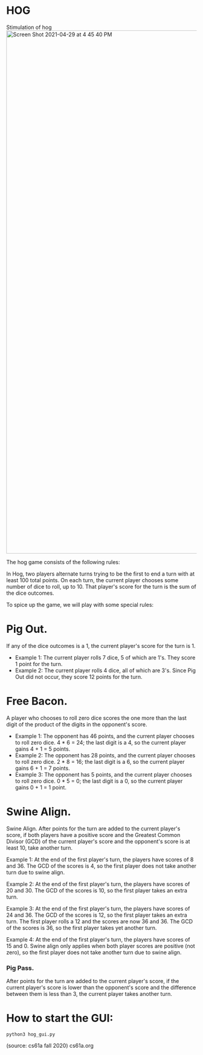 # HOG
Stimulation of hog
<img width="1386" alt="Screen Shot 2021-04-29 at 4 45 40 PM" src="https://user-images.githubusercontent.com/60949882/116616226-72757700-a90a-11eb-8166-300b502d6a06.png">


The hog game consists of the following rules:

In Hog, two players alternate turns trying to be the first to end a turn with at least 100 total points. On each turn, the current player chooses some number of dice to roll, up to 10. That player's score for the turn is the sum of the dice outcomes.

To spice up the game, we will play with some special rules:

# Pig Out. 
If any of the dice outcomes is a 1, the current player's score for the turn is 1.

- Example 1: The current player rolls 7 dice, 5 of which are 1's. They score 1 point for the turn.
- Example 2: The current player rolls 4 dice, all of which are 3's. Since Pig Out did not occur, they score 12 points for the turn.

# Free Bacon. 
A player who chooses to roll zero dice scores the one more than the last digit of the product of the digits in the opponent's score.

- Example 1: The opponent has 46 points, and the current player chooses to roll zero dice. 4 * 6 = 24; the last digit is a 4, so the current player gains 4 + 1 = 5 points.
- Example 2: The opponent has 28 points, and the current player chooses to roll zero dice. 2 * 8 = 16; the last digit is a 6, so the current player gains 6 + 1 = 7 points.
- Example 3: The opponent has 5 points, and the current player chooses to roll zero dice. 0 * 5 = 0; the last digit is a 0, so the current player gains 0 + 1 = 1 point.

# Swine Align. 
Swine Align. After points for the turn are added to the current player's score, if both players have a positive score and the Greatest Common Divisor (GCD) of the current player's score and the opponent's score is at least 10, take another turn.

Example 1: At the end of the first player's turn, the players have scores of 8 and 36. The GCD of the scores is 4, so the first player does not take another turn due to swine align.

Example 2: At the end of the first player's turn, the players have scores of 20 and 30. The GCD of the scores is 10, so the first player takes an extra turn.

Example 3: At the end of the first player's turn, the players have scores of 24 and 36. The GCD of the scores is 12, so the first player takes an extra turn. The first player rolls a 12 and the scores are now 36 and 36. The GCD of the scores is 36, so the first player takes yet another turn.

Example 4: At the end of the first player's turn, the players have scores of 15 and 0. Swine align only applies when both player scores are positive (not zero), so the first player does not take another turn due to swine align.

### Pig Pass. 
After points for the turn are added to the current player's score, if the current player's score is lower than the opponent's score and the difference between them is less than 3, the current player takes another turn.

# How to start the GUI:
```
python3 hog_gui.py
```
(source: cs61a fall 2020)
cs61a.org
